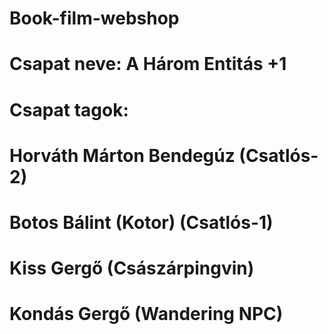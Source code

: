 # Book-film-webshop

# Csapat neve: A Három Entitás +1
# Csapat tagok:
# Horváth Márton Bendegúz (Csatlós-2)
# Botos Bálint (Kotor) (Csatlós-1)
# Kiss Gergő (Császárpingvin)
# Kondás Gergő (Wandering NPC)
